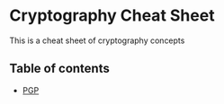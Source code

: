 # Cryptography Cheat Sheet
This is a cheat sheet of cryptography concepts

## Table of contents
- [PGP](PGP.md)
